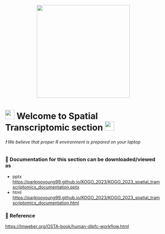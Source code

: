 <div id="header" align="center">
  <img src="https://media.giphy.com/media/VekcnHOwOI5So/giphy.gif" width="300"/>
</div>

<h1>
  <img src="https://media.giphy.com/media/hvRJCLFzcasrR4ia7z/giphy.gif" width="30px"/>
   Welcome to Spatial Transcriptomic section 
  <img src="https://media.giphy.com/media/hvRJCLFzcasrR4ia7z/giphy.gif" width="30px"/>
</h1>

 ###### :exclamation: We believe that proper R environment is prepared on your laptop 





### :open_book: Documentation for this section can be downloaded/viewed as
* pptx  
  https://parkjooyoung99.github.io/KOGO_2023/KOGO_2023_spatial_tramscriptomics_documentation.pptx
* html  
  https://parkjooyoung99.github.io/KOGO_2023/KOGO_2023_spatial_tramscriptomics_documentation.html
  
### :open_book: Reference  
  https://lmweber.org/OSTA-book/human-dlpfc-workflow.html
  
